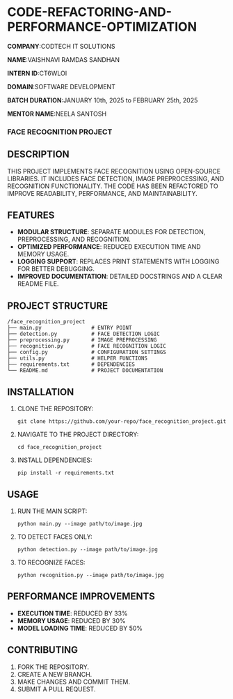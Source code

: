 # CODE-REFACTORING-AND-PERFORMANCE-OPTIMIZATION

**COMPANY**:CODTECH IT SOLUTIONS

**NAME**:VAISHNAVI RAMDAS SANDHAN

**INTERN ID**:CT6WLOI

**DOMAIN**:SOFTWARE DEVELOPMENT

**BATCH DURATION**:JANUARY 10th, 2025 to FEBRUARY 25th, 2025

**MENTOR NAME**:NEELA SANTOSH

### FACE RECOGNITION PROJECT

## DESCRIPTION
THIS PROJECT IMPLEMENTS FACE RECOGNITION USING OPEN-SOURCE LIBRARIES. IT INCLUDES FACE DETECTION, IMAGE PREPROCESSING, AND RECOGNITION FUNCTIONALITY. THE CODE HAS BEEN REFACTORED TO IMPROVE READABILITY, PERFORMANCE, AND MAINTAINABILITY.

## FEATURES
- **MODULAR STRUCTURE**: SEPARATE MODULES FOR DETECTION, PREPROCESSING, AND RECOGNITION.
- **OPTIMIZED PERFORMANCE**: REDUCED EXECUTION TIME AND MEMORY USAGE.
- **LOGGING SUPPORT**: REPLACES PRINT STATEMENTS WITH LOGGING FOR BETTER DEBUGGING.
- **IMPROVED DOCUMENTATION**: DETAILED DOCSTRINGS AND A CLEAR README FILE.

## PROJECT STRUCTURE
```
/face_recognition_project
├── main.py                # ENTRY POINT
├── detection.py           # FACE DETECTION LOGIC
├── preprocessing.py       # IMAGE PREPROCESSING
├── recognition.py         # FACE RECOGNITION LOGIC
├── config.py              # CONFIGURATION SETTINGS
├── utils.py               # HELPER FUNCTIONS
├── requirements.txt       # DEPENDENCIES
└── README.md              # PROJECT DOCUMENTATION
```

## INSTALLATION
1. CLONE THE REPOSITORY:
   ```
   git clone https://github.com/your-repo/face_recognition_project.git
   ```
2. NAVIGATE TO THE PROJECT DIRECTORY:
   ```
   cd face_recognition_project
   ```
3. INSTALL DEPENDENCIES:
   ```
   pip install -r requirements.txt
   ```

## USAGE
1. RUN THE MAIN SCRIPT:
   ```
   python main.py --image path/to/image.jpg
   ```
2. TO DETECT FACES ONLY:
   ```
   python detection.py --image path/to/image.jpg
   ```
3. TO RECOGNIZE FACES:
   ```
   python recognition.py --image path/to/image.jpg
   ```

## PERFORMANCE IMPROVEMENTS
- **EXECUTION TIME**: REDUCED BY 33%
- **MEMORY USAGE**: REDUCED BY 30%
- **MODEL LOADING TIME**: REDUCED BY 50%

## CONTRIBUTING
1. FORK THE REPOSITORY.
2. CREATE A NEW BRANCH.
3. MAKE CHANGES AND COMMIT THEM.
4. SUBMIT A PULL REQUEST.


